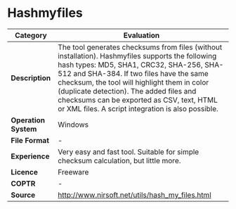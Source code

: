 # Hashmyfiles

| Category | Evaluation |
| --- | --- |
| **Description** | The tool generates checksums from files (without installation). Hashmyfiles supports the following hash types: MD5, SHA1, CRC32, SHA-256, SHA-512 and SHA-384. If two files have the same checksum, the tool will highlight them in color (duplicate detection). The added files and checksums can be exported as CSV, text, HTML or XML files. A script integration is also possible. |
| **Operation System** | Windows  |
| **File Format** | - |
| **Experience** | Very easy and fast tool. Suitable for simple checksum calculation, but little more. |
| **Licence** | Freeware |
| **COPTR** | - |
| **Source** | http://www.nirsoft.net/utils/hash_my_files.html |
